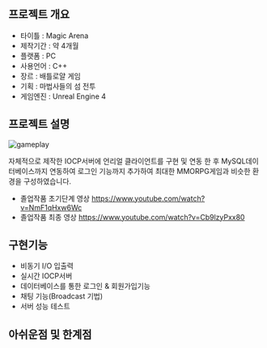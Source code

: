 ## 프로젝트 개요

* 타이틀 : Magic Arena
* 제작기간 : 약 4개월
* 플랫폼 : PC
* 사용언어 : C++
* 장르 : 배틀로얄 게임
* 기획 : 마법사들의 섬 전투
* 게임엔진 : Unreal Engine 4

## 프로젝트 설명 

![gameplay](https://user-images.githubusercontent.com/22287151/99044920-e24daa80-25d3-11eb-8dec-b6b98fc550f0.PNG)

자체적으로 제작한 IOCP서버에 언리얼 클라이언트를 구현 및 연동 한 후 MySQL데이터베이스까지
 연동하여 로그인 기능까지 추가하여 최대한 MMORPG게임과 비슷한 환경을 구성하였습니다.

* 졸업작품 초기단계 영상
https://www.youtube.com/watch?v=NmF1qHxw6Wc
* 졸업작품 최종 영상
https://www.youtube.com/watch?v=Cb9lzyPxx80

## 구현기능
* 비동기 I/O 입출력
* 실시간 IOCP서버
* 데이터베이스를 통한 로그인 & 회원가입기능
* 채팅 기능(Broadcast 기법)
* 서버 성능 테스트

## 아쉬운점 및 한계점
